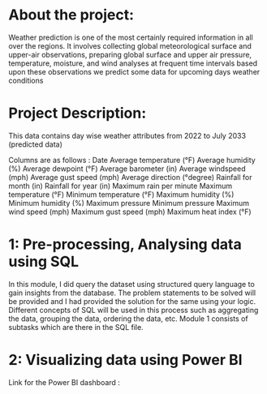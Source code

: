 # About the project:
Weather prediction is one of the most certainly required information in all over the regions. 
It involves collecting global meteorological surface and upper-air observations, preparing global surface and upper air pressure, temperature, moisture, and wind analyses at frequent time intervals based upon these observations we predict some data for upcoming days weather conditions

# Project Description: 
This data contains day wise weather attributes from 2022 to July 2033 (predicted data)

Columns are as follows :
Date
Average temperature (°F)
Average humidity (%)
Average dewpoint (°F)
Average barometer (in)
Average windspeed (mph)
Average gust speed (mph)
Average direction (°degree)
Rainfall for month (in)
Rainfall for year (in)
Maximum rain per minute
Maximum temperature (°F)
Minimum temperature (°F)
Maximum humidity (%)
Minimum humidity (%)
Maximum pressure
Minimum pressure
Maximum wind speed (mph)
Maximum gust speed (mph)
Maximum heat index (°F)

# 1: Pre-processing, Analysing data using SQL

In this module, I did query the dataset using structured query language to gain insights from the database. 
The problem statements to be solved will be provided and I had provided the solution for the same using your logic. 
Different concepts of SQL will be used in this process such as aggregating the data, grouping the data, ordering the data, etc. 
Module 1 consists of subtasks which are there in the SQL file.

# 2: Visualizing data using Power BI

Link for the Power BI dashboard : 
